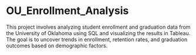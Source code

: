 # OU_Enrollment_Analysis
This project involves analyzing student enrollment and graduation data from the University of Oklahoma using SQL and visualizing the results in Tableau. The goal is to uncover trends in enrollment, retention rates, and graduation outcomes based on demographic factors.
